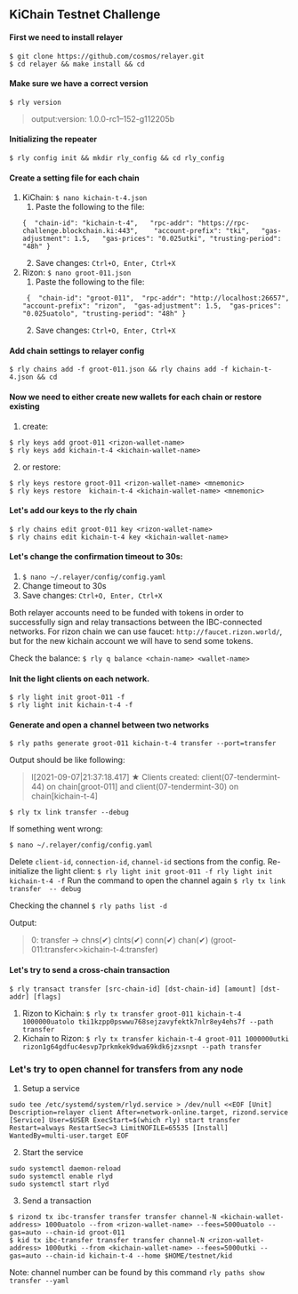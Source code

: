 ## KiChain Testnet Challenge
#### First we need to install relayer

```
$ git clone https://github.com/cosmos/relayer.git
$ cd relayer && make install && cd
```

#### Make sure we have a correct version
```
$ rly version
```
> output:version: 1.0.0-rc1–152-g112205b

#### Initializing the repeater
```
$ rly config init && mkdir rly_config && cd rly_config
```

#### Create a setting file for each chain
1. KiChain: `$ nano kichain-t-4.json`
   1. Paste the following to the file:
    ```
    {  "chain-id": "kichain-t-4",   "rpc-addr": "https://rpc-challenge.blockchain.ki:443",    "account-prefix": "tki",   "gas-adjustment": 1.5,   "gas-prices": "0.025utki", "trusting-period": "48h" }  
    ```
   2. Save changes: `Ctrl+O, Enter, Ctrl+X`
2. Rizon: `$ nano groot-011.json`
   1. Paste the following to the file:
   ```
    {  "chain-id": "groot-011",  "rpc-addr": "http://localhost:26657",   "account-prefix": "rizon",  "gas-adjustment": 1.5,  "gas-prices": "0.025uatolo", "trusting-period": "48h" }
    ```
   2. Save changes: `Ctrl+O, Enter, Ctrl+X`
#### Add chain settings to relayer config
```
$ rly chains add -f groot-011.json && rly chains add -f kichain-t-4.json && cd
```
#### Now we need to either create new wallets for each chain or restore existing
 1. create: 
 ```
 $ rly keys add groot-011 <rizon-wallet-name>
 $ rly keys add kichain-t-4 <kichain-wallet-name> 
 ```
2. or restore:
```
$ rly keys restore groot-011 <rizon-wallet-name> <mnemonic>
$ rly keys restore  kichain-t-4 <kichain-wallet-name> <mnemonic>
```
#### Let's add our keys to the rly chain
```
$ rly chains edit groot-011 key <rizon-wallet-name>
$ rly chains edit kichain-t-4 key <kichain-wallet-name>
```
#### Let's change the confirmation timeout to 30s:
1. `$ nano ~/.relayer/config/config.yaml`
2. Change timeout to 30s
3. Save changes: `Ctrl+O, Enter, Ctrl+X`

Both relayer accounts need to be funded with tokens in order to successfully sign and relay transactions between the IBC-connected networks.
For rizon chain we can use faucet: `http://faucet.rizon.world/`, but for the new kichain account we will have to send some tokens.

Check the balance: `$ rly q balance <chain-name> <wallet-name>`

#### Init the light clients on each network. 
```
$ rly light init groot-011 -f
$ rly light init kichain-t-4 -f
```
#### Generate and open a channel between two networks 
```
$ rly paths generate groot-011 kichain-t-4 transfer --port=transfer
```

Output should be like following: 
> I[2021-09-07|21:37:18.417] ★ Clients created: client(07-tendermint-44) on chain[groot-011] and client(07-tendermint-30) on chain[kichain-t-4] 

```
$ rly tx link transfer --debug
```
If something went wrong:
```
$ nano ~/.relayer/config/config.yaml
```
Delete `client-id`, `connection-id`, `channel-id` sections from the config.
Re-initialize the light client:
`$ rly light init groot-011 -f rly light init kichain-t-4 -f`
Run the command to open the channel again
`$ rly tx link transfer  -- debug`

Checking the channel
`$ rly paths list -d`

Output:  
> 0: transfer -> chns(✔) clnts(✔) conn(✔) chan(✔) (groot-011:transfer<>kichain-t-4:transfer)
#### Let's try to send a cross-chain transaction

```
$ rly transact transfer [src-chain-id] [dst-chain-id] [amount] [dst-addr] [flags] 
```
1. Rizon to Kichain:
`$ rly tx transfer groot-011 kichain-t-4 1000000uatolo tki1kzpp0pswwu768sejzavyfektk7nlr8ey4ehs7f --path transfer`
2. Kichain to Rizon:
`$ rly tx transfer kichain-t-4 groot-011 1000000utki rizon1g64gdfuc4esvp7prkmkek9dwa69kdk6jzxsnpt --path transfer`

### Let's try to open channel for transfers from any node
1. Setup a service
```
sudo tee /etc/systemd/system/rlyd.service > /dev/null <<EOF [Unit] Description=relayer client After=network-online.target, rizond.service [Service] User=$USER ExecStart=$(which rly) start transfer Restart=always RestartSec=3 LimitNOFILE=65535 [Install] WantedBy=multi-user.target EOF
```
2. Start the service
```
sudo systemctl daemon-reload
sudo systemctl enable rlyd
sudo systemctl start rlyd
```
3. Send a transaction
```
$ rizond tx ibc-transfer transfer transfer channel-N <kichain-wallet-address> 1000uatolo --from <rizon-wallet-name> --fees=5000uatolo --gas=auto --chain-id groot-011
$ kid tx ibc-transfer transfer transfer channel-N <rizon-wallet-address> 1000utki --from <kichain-wallet-name> --fees=5000utki --gas=auto --chain-id kichain-t-4 --home $HOME/testnet/kid

```

Note: channel number can be found by this command
`rly paths show transfer --yaml`
